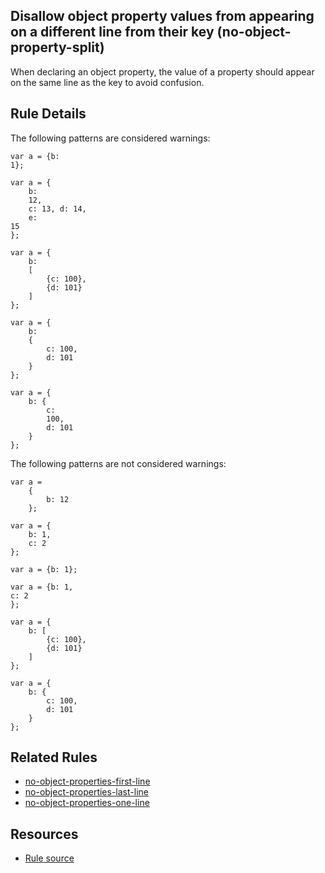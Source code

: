 ## Disallow object property values from appearing on a different line from their key (no-object-property-split)
When declaring an object property, the value of a property should appear on the same line as the key to avoid confusion.

## Rule Details


The following patterns are considered warnings:
```
var a = {b:
1};

var a = {
    b:
    12,
    c: 13, d: 14,
    e:
15
};

var a = {
    b:
    [
        {c: 100},
        {d: 101}
    ]
};

var a = {
    b:
    {
        c: 100,
        d: 101
    }
};

var a = {
    b: {
        c:
        100,
        d: 101
    }
};
```


The following patterns are not considered warnings:
```
var a =
    {
        b: 12
    };

var a = {
    b: 1,
    c: 2
};

var a = {b: 1};

var a = {b: 1,
c: 2
};

var a = {
    b: [
        {c: 100},
        {d: 101}
    ]
};

var a = {
    b: {
        c: 100,
        d: 101
    }
};
```

## Related Rules
- [no-object-properties-first-line](no-object-properties-first-line.md)
- [no-object-properties-last-line](no-object-properties-last-line.md)
- [no-object-properties-one-line](no-object-properties-one-line.md)

## Resources
  - [Rule source](../../lib/rules/objects/no-object-property-split.js)